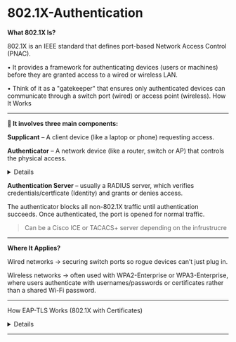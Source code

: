 # 802.1X-Authentication


**What 802.1X Is?**

802.1X is an IEEE standard that defines port-based Network Access Control (PNAC).

• It provides a framework for authenticating devices (users or machines) before they are granted access to a wired or wireless LAN.

• Think of it as a "gatekeeper" that ensures only authenticated devices can communicate through a switch port (wired) or access point (wireless).
How It Works

-----

**🌟 It involves three main components:**

**Supplicant** – A client device (like a laptop or phone) requesting access.

**Authenticator** – A network device (like a router, switch or AP) that controls the physical access. 

<details>

By Physical access, we mean it controls whether the network port or radio channel is allowed to carry traffic. Until authentication succeeds, the authenticator keeps that port or channel in a blocked/unauthorized state—no normal data packets can pass through. Only authentication-related traffic (EAP over LAN or EAPOL) is allowed.

**Example Scenarios**

**Wired LAN: **Imagine plugging your laptop into a company’s network port. The switch port you connect to will not let you reach the LAN or Internet until your device successfully authenticates (e.g., with a username/password or certificate).

**Wi-Fi:** When you try to join a secure corporate Wi-Fi (WPA2-Enterprise), your access point acts as the gatekeeper. It won’t forward your traffic until your credentials are validated by the authentication server.

</details>

**Authentication Server** – usually a RADIUS server, which verifies credentials/certficate (Identity) and grants or denies access.

The authenticator blocks all non-802.1X traffic until authentication succeeds. Once authenticated, the port is opened for normal traffic.

> Can be a Cisco ICE or TACACS+ server depending on the infrustrucre 

------

**Where It Applies?**

Wired networks → securing switch ports so rogue devices can’t just plug in.

Wireless networks → often used with WPA2-Enterprise or WPA3-Enterprise, where users authenticate with usernames/passwords or certificates rather than a shared Wi-Fi password.

------

How EAP-TLS Works (802.1X with Certificates)

<details>

802.1X itself is just a framework — it doesn’t define how authentication happens, only when and where (i.e., at the network port). 802.1X enforces that authentication must happen at the network entry point (before you send traffic), but it doesn’t care whether that authentication is via password, certificate, smart card, or something else — that’s EAP’s job

**How EAP-TLS Works (802.1X with Certificates)**

**1. Device Starts Connection**

• A client device (supplicant) tries to join the secure Wi-Fi (e.g., WPA2-Enterprise or WPA3-Enterprise).

• The access point (authenticator) says: “Hold on, prove who you are first.”

**2. EAP Negotiation via 802.1X**

• The authenticator only allows EAPOL traffic (EAP over LAN).

• The supplicant and the authentication server (RADIUS) begin an EAP session.

• The authenticator just passes messages back and forth.

**3. Certificate-Based Authentication**

• The client presents its digital certificate (issued by a trusted Certificate Authority that the company manages).

• The RADIUS server validates:

  1) The certificate is signed by the trusted CA.
  2) The certificate is still valid (not expired or revoked).
  3) It matches an identity (user or machine) in the directory (like Active Directory).

• The RADIUS server also presents its own certificate (so the client knows it’s talking to the real server, not an imposter).

• This is called mutual authentication.

**4. Secure Session Established**

• Once both sides trust each other, they establish a secure TLS tunnel (like HTTPS).

• Keys are derived to encrypt the wireless session.

• The authenticator opens the port, and the client gets access to the network.


**🌟 Why EAP-TLS with Certificates is So Good**

1) Strong Security
• Certificates are very hard to steal compared to passwords.
• No shared Wi-Fi password floating around.
• Resistant to dictionary/brute-force attacks (unlike some EAP methods).

2) Mutual Authentication
• Both the client and server prove their identity.
• Prevents rogue access points or fake RADIUS servers.

3) Scalability and Manageability
• Each user/device gets its own certificate.If someone leaves the company, just revoke their certificate — no impact on others.
• Works seamlessly with enterprise PKI (Public Key Infrastructure).

4) Integration with Enterprise Infrastructure
• Works with Active Directory, LDAP, or any identity system tied to the CA.
• Supports policies (e.g., different VLANs depending on the device type or group).

</details>

--------








